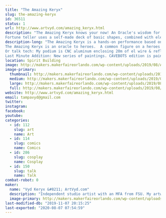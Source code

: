 ```yaml
---
title: "The Amazing Keryx"
slug: the-amazing-keryx
id: 36511
status: 1
url: http://www.artvyd.com/amazing_keryx.html
description: "The Amazing Keryx knows your now! An Oracle's wisdom for your personal Hero Journey. Positive for any age.
Fortune teller uses a self-made deck of basic shapes, combined with elements of ancient and modern storytelling to reveal your hero within. To make clear the labyrinth of everyday life. To say: \"YES you can!\""
description-long: "The Amazing Keryx is a hands-on performance based on the universal principles of Joseph Campbell. Guests can visit a real life Zoltar machine (movie BIG 1988). 
The Amazing Keryx is an oracle to heroes.  A common figure on a heroes' journey is a mentor with a unique object, map, and kind words that spark the call to adventure. The cards are used to discuss current difficulties and reveal positive solutions. References to classic stories or modern movies are easy examples that prove they are not alone in their human struggles. It also points out that it has been done before and you can too!
Or talk tech: My podium is CNC aluminum enclosing 20m of el wire & reflective fabrics. My cosplay has Litex 1.5m sleeves and I hope to add a palm held POV if I improve my soldering skills enough. Cards are hand-made wood or digital print. Magic, fused glass stones I made (as part of 2018 http://www.artvyd.com/astral_unit_sculpture.html) are used for my new extended readings. The second footprint in my display is an art easel with a sample of my comic book art: \"Self Portrait\" includes a LED circuit and 3D scan/printer figure (Miami Maker 2016). I have \"SpiriTech\" animals- Bristlebot tiny robots that skitter on my table top between readings.
Last Minute Addition: New series of paintings. CAVEBOTS edition is painted by Bristlebot robots. UV paint and LED blacklights built into canvas. Premiering at MFO19!"
location: Spirit Building
image: http://makers.makerfaireorlando.com/wp-content/uploads/2019/08/AmazingKeryx2019.jpg
image-primary:
  thumbnail: http://makers.makerfaireorlando.com/wp-content/uploads/2019/08/AmazingKeryx2019-150x150.jpg
  medium: http://makers.makerfaireorlando.com/wp-content/uploads/2019/08/AmazingKeryx2019-300x300.jpg
  large: http://makers.makerfaireorlando.com/wp-content/uploads/2019/08/AmazingKeryx2019.jpg
  full: http://makers.makerfaireorlando.com/wp-content/uploads/2019/08/AmazingKeryx2019.jpg
website: http://www.artvyd.com/amazing_keryx.html
email: tampavyd@gmail.com
twitter: 
instagram: 
facebook: 
youtube: 
categories:
  - id: 112
    slug: art
    name: Art
  - id: 114
    slug: comics
    name: Comics
  - id: 286
    slug: cosplay
    name: Cosplay
  - id: 150
    slug: talk
    name: Talk
combat-robot: 0
maker:
  name: "Vyd Keryx &#8211; ArtVyd.com"
  description: "Independent studio artist with an MFA from FSU. My artwork is focused on HERO. I combine principles of Joseph Campbell & Bob Rauschenberg with Pop Culture materials. My hometown is Sanibel island, Florida. Art Handler. Member of IATSE 647: setting up broadway plays in local theaters; I specialize in video.  "
  image-primary: http://makers.makerfaireorlando.com/wp-content/uploads/2019/08/ArtVyd.png
last-modified-db: "2019-11-07 20:15:25"
last-exported: "2020-08-07 07:54:59"
---
```

